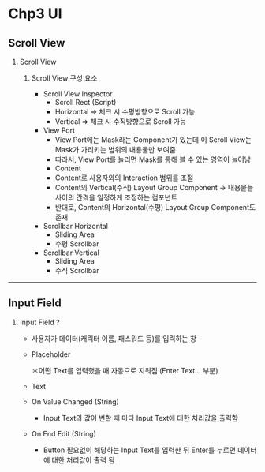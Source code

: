 ﻿# Chp3 UI

## Scroll View

1. Scroll View
		
	1. Scroll View 구성 요소
	
		* Scroll View Inspector
			* Scroll Rect (Script)	
			* Horizontal => 체크 시 수평방향으로 Scroll 가능
			* Vertical => 체크 시 수직방향으로 Scroll 가능
		* View Port
			* View Port에는 Mask라는 Component가 있는데 이 Scroll View는 Mask가 가리키는 범위의 내용물만 보여줌
			* 따라서, View Port를 늘리면 Mask를 통해 볼 수 있는 영역이 늘어남
			* Content
			* Content로 사용자와의 Interaction 범위를 조절
			* Content의 Vertical(수직) Layout Group Component -> 내용물들 사이의 간격을 일정하게 조정하는 컴포넌트
			* 반대로, Content의 Horizontal(수평) Layout Group Component도 존재
		* Scrollbar Horizontal
			* Sliding Area
			* 수평 Scrollbar
		* Scrollbar Vertical
			* Sliding Area
			* 수직 Scrollbar
	
<hr/>

## Input Field

1. Input Field ?
	
	* 사용자가 데이터(캐릭터 이름, 패스워드 등)를 입력하는 창
	* Placeholder
	
		＊어떤 Text를 입력했을 때 자동으로 지워짐 (Enter Text... 부분)
	* Text
	* On Value Changed (String)
		* Input Text의 값이 변할 때 마다 Input Text에 대한 처리값을 출력함
	* On End Edit (String)
		* Button 필요없이 해당하는 Input Text를 입력한 뒤 Enter를 누르면 데이터에 대한 처리값이 출력 됨


